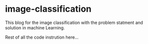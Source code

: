 # image-classification
This blog for the image classification with the problem statment and solution in machine Learning.

Rest of all the code instrution here...
